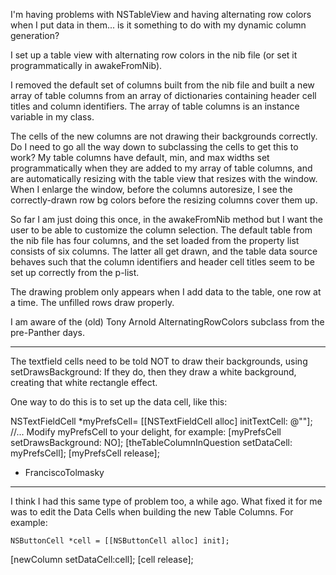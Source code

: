 I'm having problems with NSTableView and having alternating row colors when I put data in them... 
is it something to do with my dynamic column generation?

I set up a table view with alternating row colors in the nib file (or set it programmatically in awakeFromNib).

I removed the default set of columns built from the nib file and built a new array of table columns from an array of
dictionaries containing header cell titles and column identifiers. The array of table columns is an instance variable in my class.

The cells of the new columns are not drawing their backgrounds correctly. Do I need to go all the way down to subclassing the cells
to get this to work? My table columns have default, min, and max widths set programmatically when they are added to my
array of table columns, and are automatically resizing with the table view that resizes with the window. When I enlarge the
window, before the columns autoresize, I see the correctly-drawn row bg colors before the resizing columns cover them up.

So far I am just doing this once, in the awakeFromNib method but I want the user to be able to customize the column selection.
The default table from the nib file has four columns, and the set loaded from the property list consists of six columns. The latter all get drawn,
and the table data source behaves such that the column identifiers and header cell titles seem to be set up correctly from the p-list.

The drawing problem only appears when I add data to the table, one row at a time. The unfilled rows draw properly.

I am aware of the (old) Tony Arnold AlternatingRowColors subclass from the pre-Panther days.

----

The textfield cells need to be told NOT to draw their backgrounds, using setDrawsBackground:  If they do, then they draw a white background, creating that white rectangle effect.

One way to do this is to set up the data cell, like this:

    
NSTextFieldCell *myPrefsCell= [[NSTextFieldCell alloc] initTextCell: @""];
//... Modify myPrefsCell to your delight, for example:
[myPrefsCell setDrawsBackground: NO];
[theTableColumnInQuestion setDataCell: myPrefsCell];
[myPrefsCell release];


- FranciscoTolmasky

----

I think I had this same type of problem too, a while ago.  What fixed it for me was to edit the Data Cells when building the new Table Columns. For example:

    NSButtonCell *cell = [[NSButtonCell alloc] init];
[newColumn setDataCell:cell]; 
[cell release];
